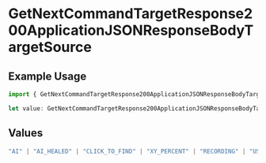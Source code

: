 # GetNextCommandTargetResponse200ApplicationJSONResponseBodyTargetSource

## Example Usage

```typescript
import { GetNextCommandTargetResponse200ApplicationJSONResponseBodyTargetSource } from "momentic/models/operations";

let value: GetNextCommandTargetResponse200ApplicationJSONResponseBodyTargetSource = "CLICK_TO_FIND";
```

## Values

```typescript
"AI" | "AI_HEALED" | "CLICK_TO_FIND" | "XY_PERCENT" | "RECORDING" | "USER_CSS_SELECTOR"
```
